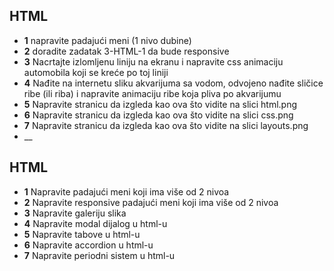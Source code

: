 ## HTML
* __1__ napravite padajući meni (1 nivo dubine)
* __2__ doradite zadatak 3-HTML-1 da bude responsive
* __3__ Nacrtajte izlomljenu liniju na ekranu i napravite css animaciju automobila koji se kreće po toj liniji
* __4__ Nađite na internetu sliku akvarijuma sa vodom, odvojeno nađite sličice ribe (ili riba) i napravite animaciju ribe koja pliva po akvarijumu
* __5__ Napravite stranicu da izgleda kao ova što vidite na slici html.png
* __6__ Napravite stranicu da izgleda kao ova što vidite na slici css.png
* __7__ Napravite stranicu da izgleda kao ova što vidite na slici layouts.png
* __

## HTML
* __1__ Napravite padajući meni koji ima više od 2 nivoa
* __2__ Napravite responsive padajući meni koji ima više od 2 nivoa
* __3__ Napravite galeriju slika
* __4__ Napravite modal dijalog u html-u
* __5__ Napravite tabove u html-u
* __6__ Napravite accordion u html-u
* __7__ Napravite periodni sistem u html-u
